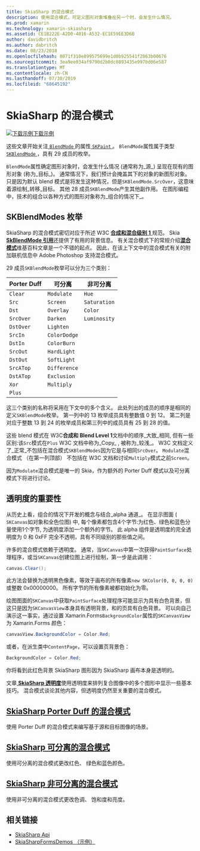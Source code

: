 ```yaml
---
title: SkiaSharp 的混合模式
description: 使用混合模式，可定义图形对象堆叠在另一个时，会发生什么情况。
ms.prod: xamarin
ms.technology: xamarin-skiasharp
ms.assetid: CE1B222E-A2D0-4016-A532-EC1E59EE3D6B
author: davidbritch
ms.author: dabritch
ms.date: 08/23/2018
ms.openlocfilehash: 8071f310e899575699e1d0b925541f2863b00676
ms.sourcegitcommit: 3ea9ee034af9790d2b0dc0893435e997bd06e587
ms.translationtype: MT
ms.contentlocale: zh-CN
ms.lasthandoff: 07/30/2019
ms.locfileid: "68645192"
---
```

# <a name="skiasharp-blend-modes"></a>SkiaSharp 的混合模式

[![下载示例](~/media/shared/download.png)下载示例](https://docs.microsoft.com/samples/xamarin/xamarin-forms-samples/skiasharpforms-demos)

这些文章开始关注[ `BlendMode` ](xref:SkiaSharp.SKPaint.BlendMode)的属性[ `SKPaint` ](xref:SkiaSharp.SKPaint)。 `BlendMode`属性属于类型[ `SKBlendMode` ](xref:SkiaSharp.SKBlendMode)，具有 29 成员的枚举。

`BlendMode`属性确定图形对象时，会发生什么情况 (通常称为_源_) 呈现在现有的图形对象 (称为_目标_)。 通常情况下，我们预计会掩盖其下的对象的新图形对象。 只是因为默认 blend 模式是将发生这种情况，但是`SKBlendMode.SrcOver`，这意味着源绘制_转移_目标。 其他 28 成员`SKBlendMode`产生其他副作用。 在图形编程中，技术的组合以各种方式的图形对象称为_组合的情况下_。

## <a name="the-skblendmodes-enumeration"></a>SKBlendModes 枚举

SkiaSharp 的混合模式密切对应于所述 W3C [**合成和混合级别 1** ](https://www.w3.org/TR/compositing-1/)规范。 Skia [ **SkBlendMode 引用**](https://skia.org/user/api/SkBlendMode_Reference)还提供了有用的背景信息。 有关混合模式下的常规介绍[**混合模式**](https://en.wikipedia.org/wiki/Blend_modes)维基百科文章是一个不错的起点。 因此，在该上下文中的混合模式有关的附加联机信息中 Adobe Photoshop 支持混合模式。

29 成员`SKBlendMode`枚举可以分为三个类别：

| Porter Duff | 可分离    | 非可分离 |
| ----------- | ------------ | ------------- |
| `Clear`     | `Modulate`   | `Hue`         |
| `Src`       | `Screen`     | `Saturation`  |
| `Dst`       | `Overlay`    | `Color`       |
| `SrcOver`   | `Darken`     | `Luminosity`  |
| `DstOver`   | `Lighten`    |               |
| `SrcIn`     | `ColorDodge` |               |
| `DstIn`     | `ColorBurn`  |               |
| `SrcOut`    | `HardLight`  |               |
| `DstOut`    | `SoftLight`  |               |
| `SrcATop`   | `Difference` |               |
| `DstATop`   | `Exclusion`  |               |
| `Xor`       | `Multiply`   |               |
| `Plus`      |              |               |

这三个类别的名称将采用在下文中的多个含义。 此处列出的成员的顺序是相同的定义`SKBlendMode`枚举。 第一列中的 13 枚举成员具有整数值 0 到 12。 第二列是对应于整数 13 到 24 的枚举成员和第三列中的成员具有 25 到 28 的值。

这些 blend 模式在 W3C**合成和 Blend Level 1**文档中的顺序_大致_相同, 但有一些区别:该`Src`模式在`Plus` W3C 文档中称为_Copy_ , 被称为_较浅_。 W3C 文档定义了_正常_不包括在混合模式`SKBlendModes`因为它是与相同`SrcOver`。 `Modulate`混合模式 （在第一列顶部） 不包括在 W3C 文档和讨论`Multiply`模式之前`Screen`。

因为`Modulate`混合模式是唯一的 Skia，作为额外的 Porter Duff 模式以及可分离模式下将进行讨论。

## <a name="the-importance-of-transparency"></a>透明度的重要性

从历史上看，组合的情况下开发的概念与结合_alpha 通道_。 在显示图面 ( `SKCanvas`如对象和全色位图) 中, 每个像素都包含4个字节:为红色、绿色和蓝色分量使用1个字节, 为透明度添加一个额外的字节。 此 alpha 组件是透明度的完全透明度为 0 和 0xFF 完全不透明，具有不同级别的那些值之间。

许多的混合模式依赖于透明度。 通常，当`SKCanvas`中第一次获得`PaintSurface`处理程序，或当`SKCanvas`创建位图上进行绘制，第一步是此调用：

```csharp
canvas.Clear();
```

此方法会替换为透明黑色像素，等效于画布的所有像素`new SKColor(0, 0, 0, 0)`或整数 0x00000000。 所有字节的所有像素被都初始化为零。

绘图图面的`SKCanvas`中获取`PaintSurface`处理程序可能显示为具有白色背景，但这只是因为`SKCanvasView`本身具有透明背景，和的页具有白色背景。 可以向自己演示这一事实，通过设置 Xamarin.Forms`BackgroundColor`属性的`SKCanvasView`为 Xamarin.Forms 颜色：

```csharp
canvasView.BackgroundColor = Color.Red;
```

或者，在派生类中`ContentPage`，可以设置页背景色：

```csharp
BackgroundColor = Color.Red;
```

你将看到此红色背景 SkiaSharp 图形因为 SkiaSharp 画布本身是透明的。

文章[ **SkiaSharp 透明度**](../../basics/transparency.md)使用透明度来排列复合图像中的多个图形中显示一些基本技巧。 混合模式谈论其他内容，但透明度仍然至关重要的混合模式。 

## <a name="skiasharp-porter-duff-blend-modesporter-duffmd"></a>[SkiaSharp Porter Duff 的混合模式](porter-duff.md)

使用 Porter Duff 的混合模式来编写基于源和目标图像的场景。

## <a name="skiasharp-separable-blend-modesseparablemd"></a>[SkiaSharp 可分离的混合模式](separable.md)

使用可分离的混合模式更改红色、 绿色和蓝色颜色。

## <a name="skiasharp-non-separable-blend-modesnon-separablemd"></a>[SkiaSharp 非可分离的混合模式](non-separable.md)

使用非可分离的混合模式更改色调、 饱和度和亮度。

## <a name="related-links"></a>相关链接

- [SkiaSharp Api](https://docs.microsoft.com/dotnet/api/skiasharp)
- [SkiaSharpFormsDemos （示例）](https://docs.microsoft.com/samples/xamarin/xamarin-forms-samples/skiasharpforms-demos)
